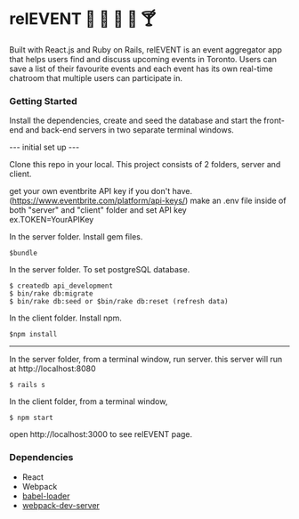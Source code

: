 # relEVENT :calendar: :guitar: :tada: :cake: :cocktail:

Built with React.js and Ruby on Rails, relEVENT is an event aggregator app that helps users find and discuss upcoming events in Toronto. Users can save a list of their favourite events and each event has its own real-time chatroom that multiple users can participate in.

### Getting Started

Install the dependencies, create and seed the database and start the front-end and back-end servers in two separate terminal windows.

--- initial set up ---

Clone this repo in your local.
This project consists of 2 folders, server and client.

get your own eventbrite API key if you don't have.(https://www.eventbrite.com/platform/api-keys/)
make an .env file inside of both "server" and "client" folder and set API key  
ex.TOKEN=YourAPIKey

In the server folder. Install gem files.
```
$bundle 
```

In the server folder.
To set postgreSQL database.

```
$ createdb api_development
$ bin/rake db:migrate
$ bin/rake db:seed or $bin/rake db:reset (refresh data)
```

In the client folder. Install npm.
```
$npm install
```
---------------------

In the server folder, from a terminal window, run server. this server will run at http://localhost:8080
```
$ rails s 
```
In the client folder, from a terminal window,
```
$ npm start
```
open http://localhost:3000 to see relEVENT page.


### Dependencies

- React
- Webpack
- [babel-loader](https://github.com/babel/babel-loader)
- [webpack-dev-server](https://github.com/webpack/webpack-dev-server)

